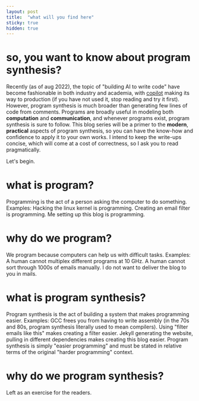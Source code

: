 ```yaml
---
layout: post
title:  "what will you find here"
sticky: true
hidden: true
---
```


# so, you want to know about program synthesis?

Recently (as of aug 2022), the topic of "building AI to write code" have become fashionable in both industry and academia, with [copilot](https://github.com/features/copilot) making its way to production (if you have not used it, stop reading and try it first). However, program synthesis is much broader than generating few lines of code from comments. Programs are broadly useful in modeling both **computation** and **communication**, and whenever programs exist, program synthesis is sure to follow. This blog series will be a primer to the **modern**, **practical** aspects of program synthesis, so you can have the know-how and confidence to apply it to your own works. I intend to keep the write-ups concise, which will come at a cost of correctness, so I ask you to read pragmatically.

Let's begin.

# what is program?
Programming is the act of a person asking the computer to do something. Examples: Hacking the linux kernel is programming. Creating an email filter is programming. Me setting up this blog is programming.

# why do we program?
We program because computers can help us with difficult tasks. Examples: A human cannot multiplex different programs at 10 GHz. A human cannot sort through 1000s of emails manually. I do not want to deliver the blog to you in mails.

# what is program synthesis?
Program synthesis is the act of building a system that makes programming easier. Examples: GCC frees you from having to write assembly (in the 70s and 80s, program synthesis literally used to mean compilers). Using "filter emails like this" makes creating a filter easier. Jekyll generating the website, pulling in different dependencies makes creating this blog easier. Program synthesis is simply "easier programming" and must be stated in relative terms of the original "harder programming" context.

# why do we program synthesis?
Left as an exercise for the readers.





